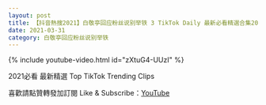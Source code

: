 ```yaml
---
layout: post
title: 【抖音熱搜2021】白敬亭回应粉丝说别举铁 3 TikTok Daily 最新必看精選合集2021 03 31
date: 2021-03-31
category: 白敬亭回应粉丝说别举铁
---
```


{% include youtube-video.html id="zXtuG4-UUzI" %}

2021必看 最新精選 Top TikTok Trending Clips

喜歡請點贊轉發加訂閱 Like & Subscribe：[YouTube](https://www.youtube.com/channel/UCAoR7VcanIPd04uEq_GIylA/videos)

